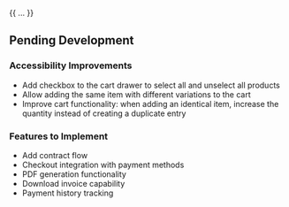 {{ ... }}

## Pending Development

### Accessibility Improvements

- Add checkbox to the cart drawer to select all and unselect all products
- Allow adding the same item with different variations to the cart
- Improve cart functionality: when adding an identical item, increase the quantity instead of creating a duplicate entry

### Features to Implement

- Add contract flow
- Checkout integration with payment methods
- PDF generation functionality
- Download invoice capability
- Payment history tracking

